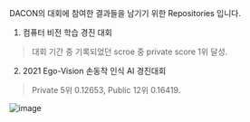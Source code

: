 DACON의 대회에 참여한 결과들을 남기기 위한 Repositories 입니다.

1. 컴퓨터 비전 학습 경진 대회
> 대회 기간 중 기록되었던 scroe 중 private score 1위 달성.

2. 2021 Ego-Vision 손동작 인식 AI 경진대회
> Private 5위 0.12653, Public 12위 0.16419.

![image](https://github.com/d9249/DACON/blob/main/Result%20Leaderboard/2021%20Ego-Vision%20%EC%86%90%EB%8F%99%EC%9E%91%20%EC%9D%B8%EC%8B%9D%20AI%20%EA%B2%BD%EC%A7%84%EB%8C%80%ED%9A%8C_Result.png)
